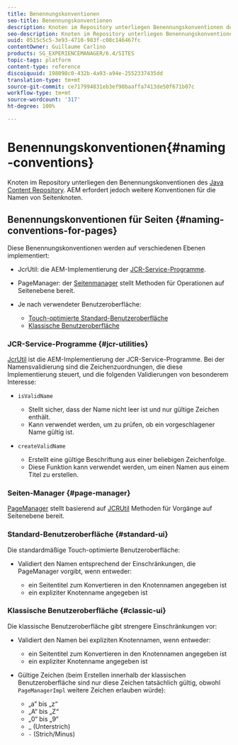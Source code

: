 ```yaml
---
title: Benennungskonventionen
seo-title: Benennungskonventionen
description: Knoten im Repository unterliegen Benennungskonventionen des Java Content Repository
seo-description: Knoten im Repository unterliegen Benennungskonventionen des Java Content Repository
uuid: 0515c5c5-3e93-4710-983f-c08c146467fc
contentOwner: Guillaume Carlino
products: SG_EXPERIENCEMANAGER/6.4/SITES
topic-tags: platform
content-type: reference
discoiquuid: 198098c0-432b-4a93-a94e-2552337435dd
translation-type: tm+mt
source-git-commit: ce717994831eb3ef90baaffa7413de50f671b07c
workflow-type: tm+mt
source-wordcount: '317'
ht-degree: 100%

---
```



# Benennungskonventionen{#naming-conventions}

Knoten im Repository unterliegen den Benennungskonventionen des [Java Content Repository](/help/sites-developing/the-basics.md#java-content-repository). AEM erfordert jedoch weitere Konventionen für die Namen von Seitenknoten.

## Benennungskonventionen für Seiten {#naming-conventions-for-pages}

Diese Benennungskonventionen werden auf verschiedenen Ebenen implementiert:

* JcrUtil: die AEM-Implementierung der [JCR-Service-Programme](#jcr-utilities).
* PageManager: der [Seitenmanager](#page-manager) stellt Methoden für Operationen auf Seitenebene bereit.
* Je nach verwendeter Benutzeroberfläche:

   * [Touch-optimierte Standard-Benutzeroberfläche](#standard-ui)
   * [Klassische Benutzeroberfläche](#classic-ui)

### JCR-Service-Programme {#jcr-utilities}

[JcrUtil](https://helpx.adobe.com/de/experience-manager/6-4/sites/developing/using/reference-materials/javadoc/index.html?com/day/cq/commons/jcr/JcrUtil.html) ist die AEM-Implementierung der JCR-Service-Programme. Bei der Namensvalidierung sind die Zeichenzuordnungen, die diese Implementierung steuert, und die folgenden Validierungen von besonderem Interesse:

* `isValidName`

   * Stellt sicher, dass der Name nicht leer ist und nur gültige Zeichen enthält.
   * Kann verwendet werden, um zu prüfen, ob ein vorgeschlagener Name gültig ist.

* `createValidName`

   * Erstellt eine gültige Beschriftung aus einer beliebigen Zeichenfolge.
   * Diese Funktion kann verwendet werden, um einen Namen aus einem Titel zu erstellen.

### Seiten-Manager {#page-manager}

[PageManager](https://helpx.adobe.com/de/experience-manager/6-4/sites/developing/using/reference-materials/javadoc/com/day/cq/wcm/api/PageManager.html) stellt basierend auf [JCRUtil](#jcr-utilities) Methoden für Vorgänge auf Seitenebene bereit.

### Standard-Benutzeroberfläche {#standard-ui}

Die standardmäßige Touch-optimierte Benutzeroberfläche:

* Validiert den Namen entsprechend der Einschränkungen, die PageManager vorgibt, wenn entweder:

   * ein Seitentitel zum Konvertieren in den Knotennamen angegeben ist
   * ein expliziter Knotenname angegeben ist

### Klassische Benutzeroberfläche {#classic-ui}

Die klassische Benutzeroberfläche gibt strengere Einschränkungen vor:

* Validiert den Namen bei expliziten Knotennamen, wenn entweder:

   * ein Seitentitel zum Konvertieren in den Knotennamen angegeben ist
   * ein expliziter Knotenname angegeben ist

* Gültige Zeichen (beim Erstellen innerhalb der klassischen Benutzeroberfläche sind nur diese Zeichen tatsächlich gültig, obwohl `PageManagerImpl` weitere Zeichen erlauben würde):

   * „a“ bis „z“
   * „A“ bis „Z“
   * „0“ bis „9“
   * _ (Unterstrich)
   * `-` (Strich/Minus)

